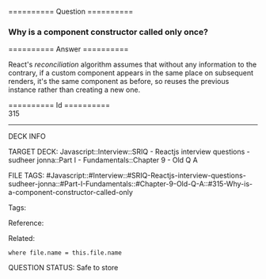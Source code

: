 ========== Question ==========  

### Why is a component constructor called only once?  

========== Answer ==========  

React's _reconciliation_ algorithm assumes that without any information to the
contrary, if a custom component appears in the same place on subsequent renders,
it's the same component as before, so reuses the previous instance rather than
creating a new one.

========== Id ==========  
315

---

DECK INFO

TARGET DECK: Javascript::Interview::SRIQ - Reactjs interview questions - sudheer jonna::Part I - Fundamentals::Chapter 9 - Old Q A

FILE TAGS: #Javascript::#Interview::#SRIQ-Reactjs-interview-questions-sudheer-jonna::#Part-I-Fundamentals::#Chapter-9-Old-Q-A::#315-Why-is-a-component-constructor-called-only

Tags:

Reference:

Related:

```dataview
where file.name = this.file.name
```
QUESTION STATUS: Safe to store
